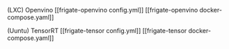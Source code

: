 
(LXC) Openvino
[[frigate-openvino config.yml]]
[[frigate-openvino docker-compose.yaml]]


(Uuntu) TensorRT
[[frigate-tensor config.yml]]
[[frigate-tensor docker-compose.yaml]]